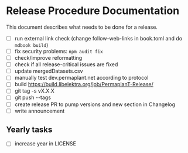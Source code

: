 # Release Procedure Documentation

This document describes what needs to be done for a release.

- [ ] run external link check (change follow-web-links in book.toml and do `mdbook build`)
- [ ] fix security problems: `npm audit fix`
- [ ] check/improve reformatting
- [ ] check if all release-critical issues are fixed
- [ ] update mergedDatasets.csv
- [ ] manually test dev.permaplant.net according to protocol
- [ ] build <https://build.libelektra.org/job/PermaplanT-Release/>
- [ ] git tag -s vX.X.X
- [ ] git push --tags
- [ ] create release PR to pump versions and new section in Changelog
- [ ] write announcement

## Yearly tasks

- [ ] increase year in LICENSE
